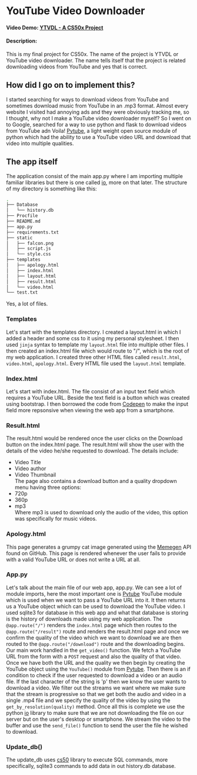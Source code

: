 # YouTube Video Downloader
#### Video Demo: [YTVDL - A CS50x Project](https://www.youtube.com/watch?v=TWzjLfXKdio&ab_channel=HussainJaved)
#### Description: 
This is my final project for CS50x. The name of the project is YTVDL or YouTube video downloader.
The name tells itself that the project is related downloading videos from YouTube and yes that is correct.
## How did I go on to implement this?
I started searching for ways to download videos from YouTube and sometimes download music from YouTube in an .mp3 format.
Almost every website I visited had annoying ads and they were obviously tracking me, so I thought, why not I make a YouTube video
downloader myself? So I went on to Google, searched for a way to use python and flask to download videos from YouTube adn Voila!
[Pytube](https://pytube.io/en/latest/), a light weight open source module of python which had the ability to use a YouTube video URL
and download that video into multiple qualities.

## The app itself
The application consist of the main app.py where I am importing multiple familiar libraries but there is one called [io](https://docs.python.org/3/library/io.html),
more on that later. The structure of my directory is something like this:
```bash
.
├── Database
│   └── history.db
├── Procfile
├── README.md
├── app.py
├── requirements.txt
├── static
│   ├── falcon.png
│   ├── script.js
│   └── style.css
├── templates
│   ├── apology.html
│   ├── index.html
│   ├── layout.html
│   ├── result.html
│   └── video.html
└── test.txt
```
Yes, a lot of files.
### Templates
Let's start with the templates directory. I created a layout.html in which I added a header and some css to it using my personal stylesheet. I then used
```jinja``` syntax to template my ```layout.html``` file into multiple other files. I then created an index.html file which would route to "/", which is the 
root of my web application. I created three other HTML files called ```result.html```, ```video.html```, ```apology.html```. Every HTML file used the ```layout.html``` template.

### Index.html
Let's start with index.html. The file consist of an input text field which requires a YouTube URL. Beside the text field is a button which was created using bootstrap.
I then borrowed the code from [Codepen](https://codepen.io/Tipue/pen/NzpeoN) to make the input field more repsonsive when viewing the web app from a smartphone.
### Result.html
The result.html would be rendered once the user clicks on the Download button on the index.html page. The result.html will show the user with the details
of the video he/she requested to download. The details include:
- Video Title
- Video author
- Video Thumbnail<br>
The page also contains a download button and a quality dropdown menu having three options:
- 720p
- 360p
- mp3<br>
Where mp3 is used to download only the audio of the video, this option was specifically for music videos.

### Apology.html
This page generates a grumpy cat image generated using the [Memegen](https://github.com/jacebrowning/memegen) API found on GitHub. This page is rendered whenever the
user fails to provide with a valid YouTube URL or does not write a URL at all.

### App.py
Let's talk about the main file of our web app, app.py. We can see a lot of module imports, here the most important one is [Pytube](https://pytube.io/en/latest/) YouTube module which is used when we want to pass a YouTube URL into it. It then returns us a YouTube object which can be used to download the YouTube video.
I used sqlite3 for database in this web app and what that database is storing is the history of downloads made using my web application. The ```@app.route("/")``` renders the ```index.html``` page which then routes to the ```@app.route("/result")``` route and renders the result.html page and once we confirm the quality of the 
video which we want to download we are then routed to the ```@app.route("/download")``` route and the downloading begins. Our main work handled in the ```get_video()``` function. We fetch a YouTube URL from the form with a ```POST``` request and also the quality of that video. Once we have both the URL and the quality we then begin by creating the YouTube object using the ```YouTube()``` module from [Pytube](https://pytube.io/en/latest/). Then there is an if condition to check if the user requested to download a video or an audio file. If the last character of the string is 'p' then we know the user wants to download a video. We filter
out the streams we want where we make sure that the stream is progressive so that we get both the audio and video in a single .mp4 file and we specify the quality
of the video by using the ```get_by_resolution(quality)``` method. Once all this is complete we use the python [io](https://docs.python.org/3/library/io.html) library 
to make sure that we are not downloading the file on our server but on the user's desktop or smartphone. We stream the video to the buffer and use the ```send_file()``` function to send the user the file he wished to download.
### Update_db()
The update_db uses [cs50](https://pypi.org/project/cs50/) library to execute SQL commands, more specifically, sqlite3 commands to add data in out history.db database.
